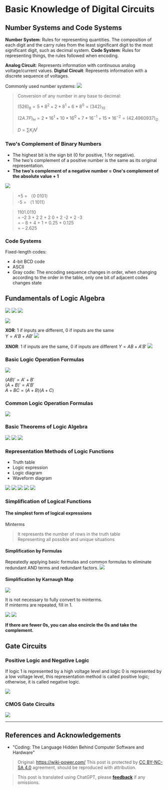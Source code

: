# Basic Knowledge of Digital Circuits

## Number Systems and Code Systems

**Number System**: Rules for representing quantities. The composition of each digit and the carry rules from the least significant digit to the most significant digit, such as decimal system.
**Code System**: Rules for representing things, the rules followed when encoding.

**Analog Circuit**: Represents information with continuous analog voltage/current values.
**Digital Circuit**: Represents information with a discrete sequence of voltages.

Commonly used number systems:
![](https://media.wiki-power.com/img/2020-03-03-19-42-56.png)

> Conversion of any number in any base to decimal:
>
> $(526)_8=5*8^2+2*8^1+6*8^0=(342)_{10}$
>
> $(2A.7F)_H=2*16^1+10*16^0+7*16^{-1}+15*16^{-2}=(42.4960937)_D$
>
> $D=\sum K_iN^i$

### Two's Complement of Binary Numbers

- The highest bit is the sign bit (0 for positive, 1 for negative).
- The two's complement of a positive number is the same as its original representation.
- **The two's complement of a negative number = One's complement of the absolute value + 1**

![](https://media.wiki-power.com/img/2020-03-05-11-51-43.png)

> +5 = （0 0101）  
> -5 = （1 1011）

> 1101.0110  
> = –2 3 + 2 2 + 2 0 + 2 -2 + 2 -3  
> = – 8 + 4 + 1 + 0.25 + 0.125  
> = – 2.625

### Code Systems

Fixed-length codes:

- 4-bit BCD code
- ASCII
- Gray code: The encoding sequence changes in order, when changing according to the order in the table, only one bit of adjacent codes changes state

## Fundamentals of Logic Algebra

![](https://media.wiki-power.com/img/2020-03-05-12-18-59.png)
![](https://media.wiki-power.com/img/2020-03-05-12-19-13.png)
![](https://media.wiki-power.com/img/2020-03-05-12-19-31.png)

![](https://media.wiki-power.com/img/2020-03-05-16-43-58.png)

**XOR**: 1 if inputs are different, 0 if inputs are the same  
$Y=A'B+AB'$
![](https://media.wiki-power.com/img/2020-03-05-12-24-18.png)

**XNOR**: 1 if inputs are the same, 0 if inputs are different
$Y=AB+A'B'$
![](https://media.wiki-power.com/img/2020-03-05-12-24-28.png)

### Basic Logic Operation Formulas

![](https://media.wiki-power.com/img/2020-03-05-12-38-23.png)

$(A B) ' = A' + B'$  
$(A+ B)' = A'B'$  
$A + B C = (A +B)(A +C)$

### Common Logic Operation Formulas

![](https://media.wiki-power.com/img/2020-03-05-12-40-28.png)

### Basic Theorems of Logic Algebra

![](https://media.wiki-power.com/img/2020-03-05-12-46-01.png)
![](https://media.wiki-power.com/img/2020-03-05-12-46-22.png)
![](https://media.wiki-power.com/img/2020-03-05-12-46-49.png)

### Representation Methods of Logic Functions

- Truth table
- Logic expression
- Logic diagram
- Waveform diagram

![](https://media.wiki-power.com/img/2020-03-05-13-46-50.png)
![](https://media.wiki-power.com/img/2020-03-05-13-47-09.png)
![](https://media.wiki-power.com/img/2020-03-05-13-47-21.png)
![](https://media.wiki-power.com/img/2020-03-05-13-47-34.png)
![](https://media.wiki-power.com/img/2020-03-05-13-47-52.png)

### Simplification of Logical Functions

#### The simplest form of logical expressions

Minterms

> It represents the number of rows in the truth table  
> Representing all possible and unique situations

#### Simplification by Formulas

Repeatedly applying basic formulas and common formulas to eliminate redundant AND terms and redundant factors.
![](https://media.wiki-power.com/img/2020-03-05-15-07-16.png)

#### Simplification by Karnaugh Map

![](https://media.wiki-power.com/img/2020-03-05-15-44-43.png)

It is not necessary to fully convert to minterms.  
If minterms are repeated, fill in 1.

![](https://media.wiki-power.com/img/2020-03-05-15-52-44.png)
![](https://media.wiki-power.com/img/2020-03-05-15-52-57.png)

**If there are fewer 0s, you can also encircle the 0s and take the complement.**

## Gate Circuits

### Positive Logic and Negative Logic

If logic 1 is represented by a high voltage level and logic 0 is represented by a low voltage level, this representation method is called positive logic; otherwise, it is called negative logic.

![](https://media.wiki-power.com/img/20210606150111.png)

### CMOS Gate Circuits

![](https://media.wiki-power.com/img/20210606153349.png)

---

## References and Acknowledgements

- "Coding: The Language Hidden Behind Computer Software and Hardware"

> Original: <https://wiki-power.com/>
> This post is protected by [CC BY-NC-SA 4.0](https://creativecommons.org/licenses/by/4.0/deed.en) agreement, should be reproduced with attribution.

> This post is translated using ChatGPT, please [**feedback**](https://github.com/linyuxuanlin/Wiki_MkDocs/issues/new) if any omissions.
